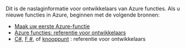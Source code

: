 Dit is de naslaginformatie voor ontwikkelaars van Azure functies. Als u nieuwe functies in Azure, beginnen met de volgende bronnen:

* [Maak uw eerste Azure-functie](../articles/azure-functions/functions-create-first-azure-function.md)
* [Azure functies: referentie voor ontwikkelaars](../articles/azure-functions/functions-reference.md)
* [C#](../articles/azure-functions/functions-reference-csharp.md), [F #](../articles/azure-functions/functions-reference-fsharp.md), of [knooppunt](../articles/azure-functions/functions-reference-node.md) : referentie voor ontwikkelaars
